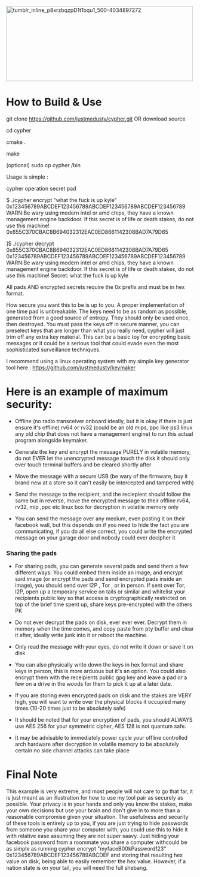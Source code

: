 <img width="500" height="200" alt="tumblr_inline_p8xrzbqzpD1t1bqu1_500-4034897272" src="https://github.com/user-attachments/assets/4a630361-3c1d-4501-83b1-3c6600e4fa9d" />


# How to Build & Use
git clone https://github.com/justmedusty/cypher.git OR download source 

cd cypher

cmake .

make

(optional) sudo cp cypher /bin

Usage is simple :

cypher operation secret pad

$ ./cypher encrypt "what the fuck is up kyle" 0x123456789ABCDEF123456789ABCDEF123456789ABCDEF123456789
WARN:Be wary using modern intel or amd chips, they have a known management engine backdoor. If this secret is of life or death stakes, do not use this machine!
0x655C370CBAC8B694032312EAC0ED8661142308BAD7A79D65

]$ ./cypher decrypt 0x655C370CBAC8B694032312EAC0ED8661142308BAD7A79D65 0x123456789ABCDEF123456789ABCDEF123456789ABCDEF123456789
WARN:Be wary using modern intel or amd chips, they have a known management engine backdoor. If this secret is of life or death stakes, do not use this machine!
Secret: what the fuck is up kyle

All pads AND encrypted secrets require the 0x prefix and must be in hex format.

How secure you want this to be is up to you. A proper implementation of one time pad is unbreakable. The keys need to be as random as possible, generated from a good source of entropy. They should only be used once,
then destroyed. You must pass the keys off in secure manner, you can preselect keys that are longer than what you really need, cypher will just trim off any extra key material. This can be a basic toy for encrypting basic messages or it could be a serious tool that could evade even the most sophisticated surveillance techniques.

I recommend using a linux operating system with my simple key generator tool here : https://github.com/justmedusty/keymaker

# Here is an example of maximum security:
- Offline (no radio transceiver onboard ideally, but it is okay if there is just ensure it's offline) rv64 or rv32 (could be an old mips, ppc like ps3 linux any old chip that does not have a management engine) to run this actual program alongside keymaker.

- Generate the key and encrypt the message PURELY in volatile memory, do not EVER let the unencrypted message touch the disk it should only ever touch terminal buffers and be cleared shortly after

- Move the message with a secure USB (be wary of the firmware, buy it brand new at a store so it can't easily be intercepted and tampered with)

- Send the message to the recipient, and the reciepient should follow the same but in reverse, move the encrypted message to their offline rv64, rv32, mip ,ppc etc linux box for decryption in volatile memory only

- You can send the message over any medium, even posting it on their facebook wall, but this depends on if you need to hide the fact you are communicating, if you do all else correct, you could write the encrypted message on your garage door and nobody could ever decipher it

### Sharing the pads
- For sharing pads, you can generate several pads and send them a few different ways: You could embed them inside an image, and encrypt said image (or encrypt the pads and send encrypted pads inside an image), you should send over I2P , Tor , or in person. If sent over Tor, I2P, open up a temporary service on tails or similar and whitelist your recipients public key so that access is cryptographically restricted on top of the brief time spent up, share keys pre-encrypted with the others PK

- Do not ever decrypt the pads on disk, ever ever ever. Decrypt them in memory when the time comes, and copy paste from pty buffer and clear it after, ideally write junk into it or reboot the machine. 

- Only read the message with your eyes, do not write it down or save it on disk

- You can also physically write down the keys in hex format and share keys in person, this is more arduous but it's an option. You could also encrypt them with the receipients public gpg key and leave a pad or a few on a drive in the woods for them to pick it up at a later date.

- If you are storing even encrypted pads on disk and the stakes are VERY high, you will want to write over the physical blocks it occupied many times (10-20 times just to be absolutely safe)

- It should be noted that for your encryption of pads, you should ALWAYS use AES 256 for your symmetric cipher, AES 128 is not quantum safe.

- It may be advisable to immediately power cycle your offline controlled arch hardware after decryption in volatile memory to be absolutely certain no side channel attacks can take place


# Final Note
This example is very extreme, and most people will not care to go that far, it is just meant as an illustration for how to use my tool pair as securely as possible. Your privacy is in your hands and only you know the stakes, make your own decisions but use your brain and don't give in to more than a reasonable compromise given your situation. The usefulness and security of these tools is entirely up to you, if you are just trying to hide passwords from someone you share your computer with, you could use this to hide it with relative ease assuming they are not super saavy. Just hiding your facebook password from a roommate you share a computer withcould be as simple as running cypher encrypt "myfaceB00kPassword123" 0x123456789ABCDEF123456789ABCDEF and storing that resulting hex value on disk, being able to easily remember the hex value. However, if a nation state is on your tail, you will need the full shebang.

